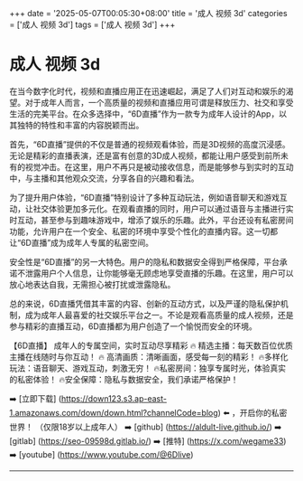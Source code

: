 +++
date = '2025-05-07T00:05:30+08:00'
title = '成人 视频 3d'
categories = ['成人 视频 3d']
tags = ['成人 视频 3d']
+++

# 成人 视频 3d

在当今数字化时代，视频和直播应用正在迅速崛起，满足了人们对互动和娱乐的渴望。对于成年人而言，一个高质量的视频和直播应用可谓是释放压力、社交和享受生活的完美平台。在众多选择中，“6D直播”作为一款专为成年人设计的App，以其独特的特性和丰富的内容脱颖而出。

首先，“6D直播”提供的不仅是普通的视频观看体验，而是3D视频的高度沉浸感。无论是精彩的直播表演，还是富有创意的3D成人视频，都能让用户感受到前所未有的视觉冲击。在这里，用户不再只是被动接收信息，而是能够参与到实时的互动中，与主播和其他观众交流，分享各自的兴趣和看法。

为了提升用户体验，“6D直播”特别设计了多种互动玩法，例如语音聊天和游戏互动，让社交体验更加多元化。在观看直播的同时，用户可以通过语音与主播进行实时互动，甚至参与到趣味游戏中，增添了娱乐的乐趣。此外，平台还设有私密房间功能，允许用户在一个安全、私密的环境中享受个性化的直播内容。这一切都让“6D直播”成为成年人专属的私密空间。

安全性是“6D直播”的另一大特色。用户的隐私和数据安全得到严格保障，平台承诺不泄露用户个人信息，让你能够毫无顾虑地享受直播的乐趣。在这里，用户可以放心地表达自我，无需担心被打扰或泄露隐私。

总的来说，6D直播凭借其丰富的内容、创新的互动方式，以及严谨的隐私保护机制，成为成年人最喜爱的社交娱乐平台之一。不论是观看高质量的成人视频，还是参与精彩的直播互动，6D直播都为用户创造了一个愉悦而安全的环境。

【6D直播】
成年人的专属空间，实时互动尽享精彩
🔥 精选主播：每天数百位优质主播在线随时与你互动！
🔥 高清画质：清晰画面，感受每一刻的精彩！
🔥多样化玩法：语音聊天、游戏互动，刺激无穷！
🔥私密房间：独享专属时光，体验真实的私密体验！
🔥安全保障：隐私与数据安全，我们承诺严格保护！

➡️ [立即下载] (https://down123.s3.ap-east-1.amazonaws.com/down/down.html?channelCode=blog) ⬅️ ，开启你的私密世界！
（仅限18岁以上成年人）
➡️ [github] (https://aldult-live.github.io/)
➡️ [gitlab] (https://seo-09598d.gitlab.io/)
➡️ [推特] (https://x.com/wegame33)
➡️ [youtube] (https://www.youtube.com/@6Dlive)

---
